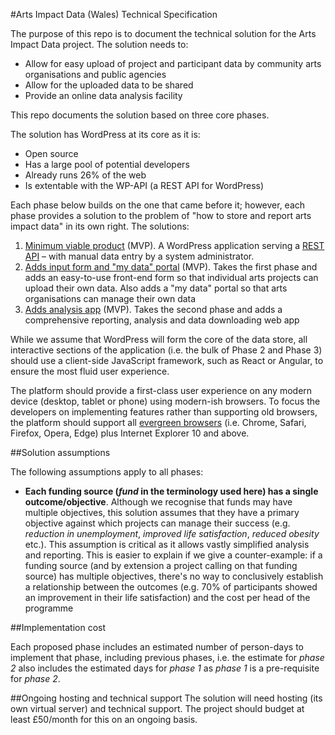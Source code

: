#Arts Impact Data (Wales) Technical Specification

The purpose of this repo is to document the technical solution for the Arts Impact Data project. The solution needs to:

* Allow for easy upload of project and participant data by community arts organisations and public agencies
* Allow for the uploaded data to be shared
* Provide an online data analysis facility

This repo documents the solution based on three core phases.

The solution has WordPress at its core as it is:

* Open source
* Has a large pool of potential developers
* Already runs 26% of the web
* Is extentable with the WP-API (a REST API for WordPress)

Each phase below builds on the one that came before it; however, each phase provides a solution to the problem of "how to store and report arts impact data" in its own right. The solutions:

1. [Minimum viable product](../master/phases/1-minimum-viable-product.md) (MVP). A WordPress application serving a [REST API](https://en.wikipedia.org/wiki/Representational_state_transfer) – with manual data entry by a system administrator.
2. [Adds input form and "my data" portal](../master/phases/2-adds-input-form.md) (MVP). Takes the first phase and adds an easy-to-use front-end form so that individual arts projects can upload their own data. Also adds a "my data" portal so that arts organisations can manage their own data
3. [Adds analysis app](../master/phases/3-adds-analysis-app.md) (MVP). Takes the second phase and adds a comprehensive reporting, analysis and data downloading web app

While we assume that WordPress will form the core of the data store, all interactive sections of the application (i.e. the bulk of Phase 2 and Phase 3) should use a client-side JavaScript framework, such as React or Angular, to ensure the most fluid user experience.

The platform should provide a first-class user experience on any modern device (desktop, tablet or phone) using modern-ish browsers. To focus the developers on implementing features rather than supporting old browsers, the platform should support all [evergreen browsers](http://eisenbergeffect.bluespire.com/evergreen-browsers/) (i.e. Chrome, Safari, Firefox, Opera, Edge) plus Internet Explorer 10 and above.

##Solution assumptions

The following assumptions apply to all phases:

* **Each funding source (*fund* in the terminology used here) has a single outcome/objective**. Although we recognise that funds may have multiple objectives, this solution assumes that they have a primary objective against which projects can manage their success (e.g. *reduction in unemployment*, *improved life satisfaction*, *reduced obesity* etc.). This assumption is critical as it allows vastly simplified analysis and reporting. This is easier to explain if we give a counter-example: if a funding source (and by extension a project calling on that funding source) has multiple objectives, there's no way to conclusively establish a relationship between the outcomes (e.g. 70% of participants showed an improvement in their life satisfaction) and the cost per head of the programme

##Implementation cost

Each proposed phase includes an estimated number of person-days to implement that phase, including previous phases, i.e. the estimate for *phase 2* also includes the estimated days for *phase 1* as *phase 1* is a pre-requisite for *phase 2*.

##Ongoing hosting and technical support
The solution will need hosting (its own virtual server) and technical support. The project should budget at least £50/month for this on an ongoing basis.